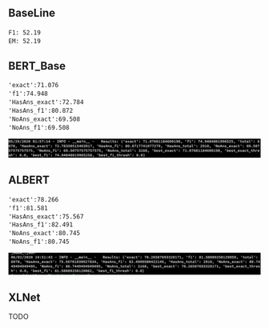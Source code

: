 ## BaseLine

```txt
F1: 52.19
EM: 52.19
```

## BERT_Base

```txt
'exact':71.076
'f1':74.948
'HasAns_exact':72.784
'HasAns_f1':80.872
'NoAns_exact':69.508
'NoAns_f1':69.508
```

![image-20200529120844808](imges/01.png)

## ALBERT

```txt
'exact':78.266
'f1':81.581
'HasAns_exact':75.567
'HasAns_f1':82.491
'NoAns_exact':80.745
'NoAns_f1':80.745
```

![image-20200602230035746](imges/02.png)

## XLNet

TODO

